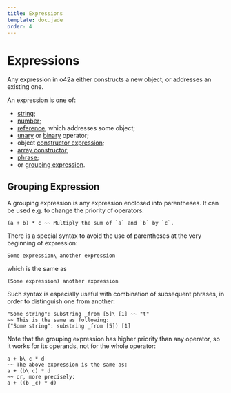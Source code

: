 ```yaml
---
title: Expressions
template: doc.jade
order: 4
---
```


Expressions
===========
<!--
Copyright (C) 2010-2014 Ruslan Lopatin.
Permission is granted to copy, distribute and/or modify this document
under the terms of the GNU Free Documentation License, Version 1.3
or any later version published by the Free Software Foundation;
with no Invariant Sections, no Front-Cover Texts, and no Back-Cover Texts.
A copy of the license is included in the section entitled "GNU
Free Documentation License".
-->

Any expression in o42a either constructs a new object, or addresses an existing
one.

An expression is one of:

* [string](/docs/syntax/strings.html);
* [number](/docs/syntax/numbers.html);
* [reference](references.html), which addresses some object;
* [unary](unary.html) or [binary](binary.html) operator;
* object [constructor expression](../objects/creation.html#constructor-expression);
* [array constructor](../core/arrays.html#array-constructor);
* [phrase](/docs/phrases/index.html);
* or [grouping expression](#grouping-expression).


Grouping Expression
-------------------

A grouping expression is any expression enclosed into parentheses. It can be
used e.g. to change the priority of operators:
```o42a
(a + b) * c ~~ Multiply the sum of `a` and `b` by `c`.
```

There is a special syntax to avoid the use of parentheses at the very beginning
of expression:
```o42a
Some expression\ another expression
```

which is the same as
```o42a
(Some expression) another expression
```

Such syntax is especially useful with combination of subsequent phrases, in
order to distinguish one from another:
```o42a
"Some string": substring _from [5]\ [1] ~~ "t"
~~ This is the same as following:
("Some string": substring _from [5]) [1]
```

Note that the grouping expression has higher priority than any operator, so it
works for its operands, not for the whole operator:
```o42a
a + b\ c * d
~~ The above expression is the same as:
a + (b\ c) * d
~~ or, more precisely:
a + ((b _c) * d)
```
